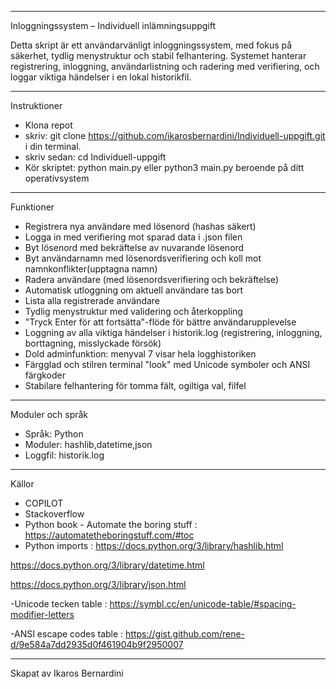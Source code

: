 ----------------------------------

Inloggningssystem – Individuell inlämningsuppgift

Detta skript är ett användarvänligt inloggningssystem, med fokus på säkerhet, tydlig menystruktur och stabil felhantering. Systemet hanterar registrering, inloggning, användarlistning och radering med verifiering, och loggar viktiga händelser i en lokal historikfil.

----------------------------------------

Instruktioner
- Klona repot
- skriv: git clone https://github.com/ikarosbernardini/Individuell-uppgift.git i din terminal. 
- skriv sedan: cd Individuell-uppgift
- Kör skriptet:
python main.py eller python3 main.py beroende på ditt operativsystem


----------------------------------------

Funktioner
- Registrera nya användare med lösenord (hashas säkert)
- Logga in med verifiering mot sparad data i .json filen
- Byt lösenord med bekräftelse av nuvarande lösenord
- Byt användarnamn med lösenordsverifiering och koll mot namnkonflikter(upptagna namn)
- Radera användare (med lösenordsverifiering och bekräftelse)
- Automatisk utloggning om aktuell användare tas bort
- Lista alla registrerade användare
- Tydlig menystruktur med validering och återkoppling
- "Tryck Enter för att fortsätta"-flöde för bättre användarupplevelse
- Loggning av alla viktiga händelser i historik.log (registrering, inloggning, borttagning, misslyckade försök)
- Dold adminfunktion: menyval 7 visar hela logghistoriken
- Färgglad och stilren terminal "look" med Unicode symboler och ANSI färgkoder
- Stabilare felhantering för tomma fält, ogiltiga val, filfel


----------------------------------------

Moduler och språk
- Språk: Python
- Moduler: hashlib,datetime,json
- Loggfil: historik.log


----------------------------------------

Källor
- COPILOT 
- Stackoverflow
- Python book - Automate the boring stuff :  
https://automatetheboringstuff.com/#toc
- Python imports : 
https://docs.python.org/3/library/hashlib.html

https://docs.python.org/3/library/datetime.html

https://docs.python.org/3/library/json.html

-Unicode tecken table :
https://symbl.cc/en/unicode-table/#spacing-modifier-letters

-ANSI escape codes table : 
https://gist.github.com/rene-d/9e584a7dd2935d0f461904b9f2950007

----------------------------------------

Skapat av Ikaros Bernardini


